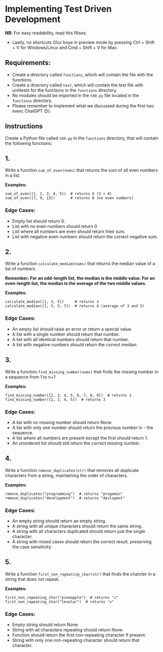 # Implementing Test Driven Development

**NB:**  For easy readability, read this filises.
- Lastly, no shortcuts (Our boye in preview mode by pressing Ctrl + Shift + V for Windows/Linux and Cmd + Shift + V for Mac.

## Requirements:
- Create a directory called `functions`, which will contain the file with the functions.
- Create a directory called `test`, which will contain the test file with unittests for the functions in the `functions` directory.
- No modules should be imported in the `tdd.py` file located in the `functions` directory.
- Please remember to implement what we discussed during the first two exerc ChatGPT 😊).

## Instructions

Create a Python file called `tdd.py` in the `functions` directory, that will contain the following functions:

## 1.  

Write a function `sum_of_even(nums)` that returns the sum of all even numbers in a list.

**Examples:**
```
sum_of_even([1, 2, 3, 4, 5])  # returns 6 (2 + 4)
sum_of_even([7, 9, 13])       # returns 0 (no even numbers)
``` 

### Edge Cases:

- Empty list should return 0.
- List with no even numbers should return 0.
- List where all numbers are even should return their sum.
- List with negative even numbers should return the correct negative sum.

## 2. 

Write a function `calculate_mediam(nums)` that returns the median value of a list of numbers.

**Remember: For an odd-length list, the median is the middle value.
For an even-length list, the median is the average of the two middle values.**

**Examples:**
```
calculate_median([1, 3, 5])     # returns 3
calculate_median([1, 3, 5, 7])  # returns 4 (average of 3 and 5)
```


### Edge Cases:

- An empty list should raise an error or return a special value.
- A list with a single number should return that number.
- A list with all identical numbers should return that number.
- A list with negative numbers should return the correct median.



## 3. 

Write a function `find_missing_number(nums)` that finds the missing number in a sequence from 1 to n+1

**Examples:**
```
find_missing_number([2, 3, 4, 5, 6, 7, 8, 9])  # returns 1
find_missing_number([1, 2, 4, 5])  # returns 3
```
### Edge Cases:


- A list with no missing number should return None.
- A list with only one number should return the previous number in - the sequence.
- A list where all numbers are present except the first should return 1.
- An unordered list should still return the correct missing number.



## 4. 

Write a function `remove_duplicates(str)` that removes all duplicate characters from a string, maintaining the order of characters.

**Examples:**
```
remove_duplicates("programming")  # returns "progamin"
remove_duplicates("development")  # returns "devlopmnt"
```

### Edge Cases:

- An empty string should return an empty string.
- A string with all unique characters should return the same string.
- A string with all characters duplicated should return just the single character.
- A string with mixed cases should return the correct result, preserving the case sensitivity.

## 5. 

Write a function `first_non_repeating_char(str)` that finds the charcter in a string that does not repeat.

**Examples:**
```
first_non_repeating_char("pineapple")  # returns "i"
first_non_repeating_char("levelar")  # returns "v"
```

### Edge Cases:

- Empty string should return None.
- String with all characters repeating should return None.
- Function should return the first non-repeating character if present.
- String with only one non-repeating character should return that character.  

